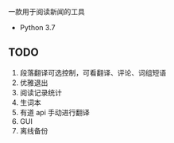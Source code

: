 一款用于阅读新闻的工具

* Python 3.7

## TODO
1. 段落翻译可选控制，可看翻译、评论、词组短语
2. 优雅退出
3. 阅读记录统计
4. 生词本
5. 有道 api 手动进行翻译
6. GUI
7. 离线备份